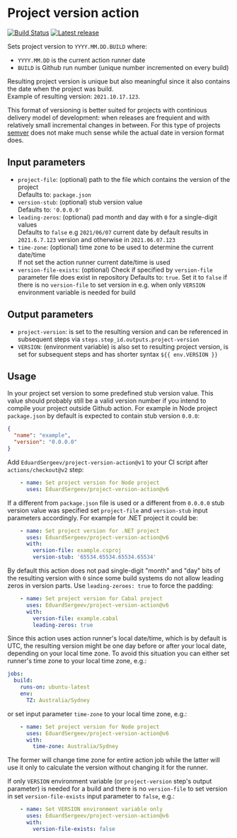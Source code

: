 # Project version action
[![Build Status](https://github.com/EduardSergeev/project-version-action/workflows/build/badge.svg)](https://github.com/EduardSergeev/project-version-action/actions?query=workflow%3Abuild+branch%3Amain)
[![Latest release](https://img.shields.io/github/v/release/EduardSergeev/project-version-action?label=release)](https://github.com/marketplace/actions/set-project-version)


Sets project version to `YYYY.MM.DD.BUILD` where:
- `YYYY.MM.DD` is the current action runner date
- `BUILD` is Github run number (unique number incremented on every build)

Resulting project version is unique but also meaningful since it also contains the date when the project was build.  
Example of resulting version: `2021.10.17.123`.  

This format of versioning is better suited for projects with continious delivery model of development: when releases are frequient and with relatively small incremental changes in between. For this type of projects [semver](https://semver.org) does not make much sense while the actual date in version format does.

## Input parameters

- `project-file`: (optional) path to the file which contains the version of the project  
  Defaults to: `package.json`
- `version-stub`: (optional) stub version value  
  Defaults to: `'0.0.0.0'`
- `leading-zeros`: (optional) pad month and day with `0` for a single-digit values  
  Defaults to `false` e.g `2021/06/07` current date by default results in `2021.6.7.123` version and otherwise in `2021.06.07.123`
- `time-zone`: (optional) time zone to be used to determine the current date/time  
  If not set the action runner current date/time is used 
- `version-file-exists`: (optional) Check if specified by `version-file` parameter file does exist in repository
  Defaults to: `true`. Set it to `false` if there is no `version-file` to set version in
  e.g. when only `VERSION` environment variable is needed for build

## Output parameters

- `project-version`: is set to the resulting version and can be referenced in subsequent steps via `steps.step_id.outputs.project-version`
- `VERSION`: (environment variable) is also set to resulting project version, is set for subsequent steps and has shorter syntax `${{ env.VERSION }}`

## Usage

In your project set version to some predefined stub version value. This value should probably still be a valid version number if you intend to compile your project outside Github action. For example in Node project `package.json` by default is expected to contain stub version `0.0.0`:
```json
{
  "name": "example",
  "version": "0.0.0.0"
}
```

Add `EduardSergeev/project-version-action@v1` to your CI script after `actions/checkout@v2` step:

```yml
    - name: Set project version for Node project
      uses: EduardSergeev/project-version-action@v6
```

If a different from `package.json` file is used or a different from `0.0.0.0` stub version value was specified set `project-file` and `version-stub` input parameters accordingly. For example for .NET project it could be:

```yml
    - name: Set project version for .NET project
      uses: EduardSergeev/project-version-action@v6
      with:
        version-file: example.csproj
        version-stub: '65534.65534.65534.65534'
```

By default this action does not pad single-digit "month" and "day" bits of the resulting version with `0` since some build systems do not allow leading zeros in version parts. Use `leading-zeroes: true` to force the padding:

```yml
    - name: Set project version for Cabal project
      uses: EduardSergeev/project-version-action@v6
      with:
        version-file: example.cabal
        leading-zeros: true
```

Since this action uses action runner's local date/time, which is by default is UTC, the resulting version might be one day before or after your local date, depending on your local time zone. To avoid this situation you can either set runner's time zone to your local time zone, e.g.:

```yml
jobs:
  build:
    runs-on: ubuntu-latest
    env:
      TZ: Australia/Sydney
```

or set input parameter `time-zone` to your local time zone, e.g.:

```yml
    - name: Set project version for Node project
      uses: EduardSergeev/project-version-action@v6
      with:
        time-zone: Australia/Sydney
```

The former will change time zone for entire action job while the latter will use it only to calculate the version without changing it for the runner.

If only `VERSION` environment variable (or `project-version` step's output parameter) is needed for a build and there is no `version-file` to set version in set `version-file-exists` input parameter to `false`, e.g.:

```yml
    - name: Set VERSION environment variable only
      uses: EduardSergeev/project-version-action@v6
      with:
        version-file-exists: false
```
